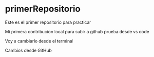# primerRepositorio
Este es el primer repositorio para practicar

Mi primera contribucion local para subir a github
prueba desde vs code

Voy a cambiarlo desde el terminal 

Cambios desde GitHub
